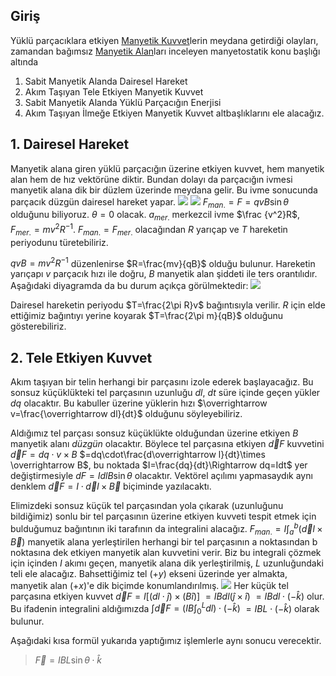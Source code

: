 ## Giriş
Yüklü parçacıklara etkiyen [Manyetik Kuvvet](Manyetik%20Kuvvet.md)lerin meydana getirdiği olayları, zamandan bağımsız [Manyetik Alan](Manyetik%20Alan.md)ları inceleyen manyetostatik konu başlığı altında
1. Sabit Manyetik Alanda Dairesel Hareket
2. Akım Taşıyan Tele Etkiyen Manyetik Kuvvet
3. Sabit Manyetik Alanda Yüklü Parçacığın Enerjisi
4. Akım Taşıyan İlmeğe Etkiyen Manyetik Kuvvet
altbaşlıklarını ele alacağız.

## 1. Dairesel Hareket
Manyetik alana giren yüklü parçacığın üzerine etkiyen kuvvet, hem manyetik alan hem de hız vektörüne diktir. Bundan dolayı da parçacığın ivmesi manyetik alana dik bir düzlem üzerinde meydana gelir. Bu ivme sonucunda parçacık düzgün dairesel hareket yapar.
![](Pasted%20image%2020220605190649.png)
![](Pasted%20image%2020220605191026.png)
$F_{man.}=F=qvB\sin\theta$ olduğunu biliyoruz. $\theta=0$ olacak. $a_{mer.}$ merkezcil ivme $\frac {v^2}R$, $F_{mer.}=mv^2R^{-1}$. $F_{man.}=F_{mer.}$ olacağından $R$ yarıçap ve $T$ hareketin periyodunu türetebiliriz.

$qvB=mv^2R^{-1}$ düzenlenirse $R=\frac{mv}{qB}$ olduğu bulunur. Hareketin yarıçapı $v$ parçacık hızı ile doğru, $B$ manyetik alan şiddeti ile ters orantılıdır. Aşağıdaki diyagramda da bu durum açıkça görülmektedir: 
![](Pasted%20image%2020220605193009.png)

Dairesel hareketin periyodu $T=\frac{2\pi R}v$ bağıntısıyla verilir. $R$ için elde ettiğimiz bağıntıyı yerine koyarak $T=\frac{2\pi m}{qB}$ olduğunu gösterebiliriz.
## 2. Tele Etkiyen Kuvvet
Akım taşıyan bir telin herhangi bir parçasını izole ederek başlayacağız. Bu sonsuz küçüklükteki tel parçasının uzunluğu $dl$, $dt$ süre içinde geçen yükler $dq$ olacaktır. Bu kabuller üzerine yüklerin hızı $\overrightarrow v=\frac{\overrightarrow dl}{dt}$ olduğunu söyleyebiliriz.

Aldığımız tel parçası sonsuz küçüklükte olduğundan üzerine etkiyen $B$ manyetik alanı *düzgün* olacaktır. Böylece tel parçasına etkiyen $\overrightarrow dF$ kuvvetini $\overrightarrow dF=dq\cdot v\times B$
$=dq\cdot\frac{d\overrightarrow l}{dt}\times \overrightarrow B$, bu noktada $I=\frac{dq}{dt}\Rightarrow dq=Idt$ yer değiştirmesiyle
$dF=IdlB\sin\theta$ olacaktır. Vektörel açılımı yapmasaydık aynı denklem $\overrightarrow dF=I\cdot\overrightarrow dl\times\overrightarrow B$ biçiminde yazılacaktı.

Elimizdeki sonsuz küçük tel parçasından yola çıkarak (uzunluğunu bildiğimiz) sonlu bir tel parçasının üzerine etkiyen kuvveti tespit etmek için bulduğumuz bağıntının iki tarafının da integralini alacağız.
$F_{man.}=I\int_a^b(\overrightarrow dl\times\overrightarrow B)$ manyetik alana yerleştirilen herhangi bir tel parçasının a noktasından b noktasına dek etkiyen manyetik alan kuvvetini verir. Biz bu integrali çözmek için içinden $I$ akımı geçen, manyetik alana dik yerleştirilmiş, $L$ uzunluğundaki teli ele alacağız. Bahsettiğimiz tel $(+y)$ ekseni üzerinde yer almakta, manyetik alan $(+x)$'e dik biçimde konumlandırılmış.
![](Pasted%20image%2020220605195940.png)
Her küçük tel parçasına etkiyen kuvvet $\overrightarrow dF=I[(dl\cdot\hat j)\times(B\hat i)]$
$=IBdl(\hat j\times\hat i)$
$=IBdl\cdot(-\hat k)$ olur. Bu ifadenin integralini aldığımızda
$\int\overrightarrow dF=(IB\int_0^L dl)\cdot(-\hat k)$ 
$=IBL\cdot(-\hat k)$ olarak bulunur.

Aşağıdaki kısa formül yukarıda yaptığımız işlemlerle aynı sonucu verecektir.
> $\overrightarrow F=IBL\sin\theta\cdot\hat k$
